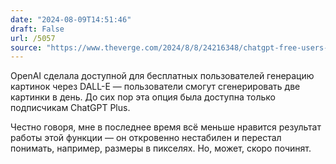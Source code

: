 ```yaml
---
date: "2024-08-09T14:51:46"
draft: False
url: /5057
source: "https://www.theverge.com/2024/8/8/24216348/chatgpt-free-users-dall-e-3-images"
---
```


OpenAI сделала доступной для бесплатных пользователей генерацию картинок через DALL-E — пользователи смогут сгенерировать две картинки в день. До сих пор эта опция была доступна только подписчикам ChatGPT Plus. 

Честно говоря, мне в последнее время всё меньше нравится результат работы этой функции — он откровенно нестабилен и перестал понимать, например, размеры в пикселях. Но, может, скоро починят.
